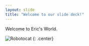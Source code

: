 ```yaml
---
layout: slide
title: "Welcome to our slide deck!"
---
```


Welcome to Eric's World.

![Robotocat](https://octodex.github.com/images/Robotocat.png)
{: .center}
